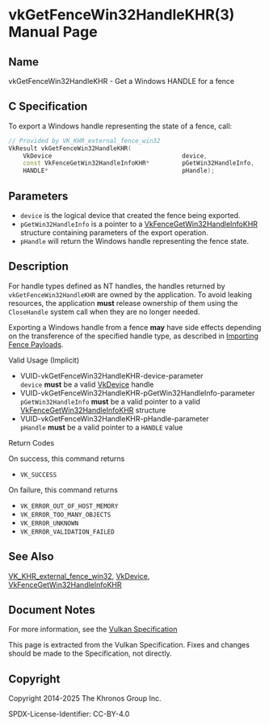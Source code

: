 # vkGetFenceWin32HandleKHR(3) Manual Page

## Name

vkGetFenceWin32HandleKHR - Get a Windows HANDLE for a fence



## [](#_c_specification)C Specification

To export a Windows handle representing the state of a fence, call:

```c++
// Provided by VK_KHR_external_fence_win32
VkResult vkGetFenceWin32HandleKHR(
    VkDevice                                    device,
    const VkFenceGetWin32HandleInfoKHR*         pGetWin32HandleInfo,
    HANDLE*                                     pHandle);
```

## [](#_parameters)Parameters

- `device` is the logical device that created the fence being exported.
- `pGetWin32HandleInfo` is a pointer to a [VkFenceGetWin32HandleInfoKHR](https://registry.khronos.org/vulkan/specs/latest/man/html/VkFenceGetWin32HandleInfoKHR.html) structure containing parameters of the export operation.
- `pHandle` will return the Windows handle representing the fence state.

## [](#_description)Description

For handle types defined as NT handles, the handles returned by `vkGetFenceWin32HandleKHR` are owned by the application. To avoid leaking resources, the application **must** release ownership of them using the `CloseHandle` system call when they are no longer needed.

Exporting a Windows handle from a fence **may** have side effects depending on the transference of the specified handle type, as described in [Importing Fence Payloads](https://registry.khronos.org/vulkan/specs/latest/html/vkspec.html#synchronization-fences-importing).

Valid Usage (Implicit)

- [](#VUID-vkGetFenceWin32HandleKHR-device-parameter)VUID-vkGetFenceWin32HandleKHR-device-parameter  
  `device` **must** be a valid [VkDevice](https://registry.khronos.org/vulkan/specs/latest/man/html/VkDevice.html) handle
- [](#VUID-vkGetFenceWin32HandleKHR-pGetWin32HandleInfo-parameter)VUID-vkGetFenceWin32HandleKHR-pGetWin32HandleInfo-parameter  
  `pGetWin32HandleInfo` **must** be a valid pointer to a valid [VkFenceGetWin32HandleInfoKHR](https://registry.khronos.org/vulkan/specs/latest/man/html/VkFenceGetWin32HandleInfoKHR.html) structure
- [](#VUID-vkGetFenceWin32HandleKHR-pHandle-parameter)VUID-vkGetFenceWin32HandleKHR-pHandle-parameter  
  `pHandle` **must** be a valid pointer to a `HANDLE` value

Return Codes

On success, this command returns

- `VK_SUCCESS`

On failure, this command returns

- `VK_ERROR_OUT_OF_HOST_MEMORY`
- `VK_ERROR_TOO_MANY_OBJECTS`
- `VK_ERROR_UNKNOWN`
- `VK_ERROR_VALIDATION_FAILED`

## [](#_see_also)See Also

[VK\_KHR\_external\_fence\_win32](https://registry.khronos.org/vulkan/specs/latest/man/html/VK_KHR_external_fence_win32.html), [VkDevice](https://registry.khronos.org/vulkan/specs/latest/man/html/VkDevice.html), [VkFenceGetWin32HandleInfoKHR](https://registry.khronos.org/vulkan/specs/latest/man/html/VkFenceGetWin32HandleInfoKHR.html)

## [](#_document_notes)Document Notes

For more information, see the [Vulkan Specification](https://registry.khronos.org/vulkan/specs/latest/html/vkspec.html#vkGetFenceWin32HandleKHR)

This page is extracted from the Vulkan Specification. Fixes and changes should be made to the Specification, not directly.

## [](#_copyright)Copyright

Copyright 2014-2025 The Khronos Group Inc.

SPDX-License-Identifier: CC-BY-4.0